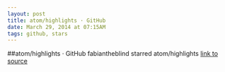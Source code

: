 ```yaml
---
layout: post
title: atom/highlights · GitHub
date: March 29, 2014 at 07:15AM
tags: github, stars
---
```

##atom/highlights · GitHub
fabiantheblind starred atom/highlights
[link to source](http://ift.tt/1iJgkhA) 
